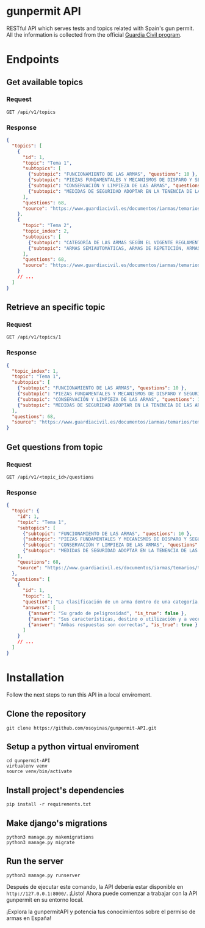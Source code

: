 # gunpermit API

RESTful API which serves tests and topics related with Spain's gun permit. All the information is collected from the official [Guardia Civil program]([https://www.guardiacivil.es/es/servicios/armasyexplosivo/controldearmas/autorizaci_armas/licencias_armas/](https://www.guardiacivil.es/web/web/es/servicios/armasyexplosivo/controldearmas/pruebas_licenciasarmas/Programa_prueba_teorica_D__E_y_AEM.html)). 

# Endpoints

## Get available topics

### Request
```http
GET /api/v1/topics
```

### Response
```json
{
  "topics": [
    {
      "id": 1,
      "topic": "Tema 1",
      "subtopics": [
        {"subtopic": "FUNCIONAMIENTO DE LAS ARMAS", "questions": 10 },
        {"subtopic": "PIEZAS FUNDAMENTALES Y MECANISMOS DE DISPARO Y SEGURIDAD", "questions": 10 },
        {"subtopic": "CONSERVACIÓN Y LIMPIEZA DE LAS ARMAS", "questions": 10 },
        {"subtopic": "MEDIDAS DE SEGURIDAD ADOPTAR EN LA TENENCIA DE LAS ARMAS", "questions": 10 }
      ],
      "questions": 68,
      "source": "https://www.guardiacivil.es/documentos/iarmas/temarios/tema1_es.pdf"
    },
    {
      "topic": "Tema 2",
      "topic_index": 2,
      "subtopics": [
        {"subtopic": "CATEGORÍA DE LAS ARMAS SEGÚN EL VIGENTE REGLAMENTO DE ARMAS", "questions": 10 },
        {"subtopic": "ARMAS SEMIAUTOMÁTICAS, ARMAS DE REPETICIÓN, ARMAS PROHIBIDAS", "questions": 10 }
      ],
      "questions": 68,
      "source": "https://www.guardiacivil.es/documentos/iarmas/temarios/tema1_es.pdf"
    }
    // ...
  ]
}
```

## Retrieve an specific topic

### Request
```http
GET /api/v1/topics/1
```

### Response
```json
{
  "topic_index": 1,
  "topic": "Tema 1",
  "subtopics": [
    {"subtopic": "FUNCIONAMIENTO DE LAS ARMAS", "questions": 10 },
    {"subtopic": "PIEZAS FUNDAMENTALES Y MECANISMOS DE DISPARO Y SEGURIDAD", "questions": 10 },
    {"subtopic": "CONSERVACIÓN Y LIMPIEZA DE LAS ARMAS", "questions": 10 },
    {"subtopic": "MEDIDAS DE SEGURIDAD ADOPTAR EN LA TENENCIA DE LAS ARMAS", "questions": 10 }
  ],
  "questions": 68,
  "source": "https://www.guardiacivil.es/documentos/iarmas/temarios/tema1_es.pdf"
}
```

## Get questions from topic

### Request
```http
GET /api/v1/<topic_id>/questions
```
### Response
```json
{
  "topic": {
    "id": 1,
    "topic": "Tema 1",
    "subtopics": [
      {"subtopic": "FUNCIONAMIENTO DE LAS ARMAS", "questions": 10 },
      {"subtopic": "PIEZAS FUNDAMENTALES Y MECANISMOS DE DISPARO Y SEGURIDAD", "questions": 10 },
      {"subtopic": "CONSERVACIÓN Y LIMPIEZA DE LAS ARMAS", "questions": 10 },
      {"subtopic": "MEDIDAS DE SEGURIDAD ADOPTAR EN LA TENENCIA DE LAS ARMAS", "questions": 10 }
    ],
    "questions": 68,
    "source": "https://www.guardiacivil.es/documentos/iarmas/temarios/tema1_es.pdf"
  },
  "questions": [
    {
      "id": 1,
      "topic": 1,
      "question": "La clasificación de un arma dentro de una categoría, se determina en base a:",
      "answers": [
        {"answer": "Su grado de peligrosidad", "is_true": false },
        {"answer": "Sus características, destino o utilización y a veces por la licencia que la ampare", "is_true": false },
        {"answer": "Ambas respuestas son correctas", "is_true": true }
      ]
    }
    // ...
  ]
}
```
# Installation

Follow the next steps to run this API in a local enviroment.

## Clone the repository

```shell
git clone https://github.com/osoyinas/gunpermit-API.git
```

## Setup a python virtual enviroment

```shell
cd gunpermit-API
virtualenv venv
source venv/bin/activate
```


## Install project's dependencies

```shell
pip install -r requirements.txt
```

## Make django's migrations

```shell
python3 manage.py makemigrations
python3 manage.py migrate
```

## Run the server

```shell
python3 manage.py runserver
```

Después de ejecutar este comando, la API debería estar disponible en `http://127.0.0.1:8000/`. ¡Listo! Ahora puede comenzar a trabajar con la API gunpermit en su entorno local.

¡Explora la gunpermitAPI y potencia tus conocimientos sobre el permiso de armas en España!

